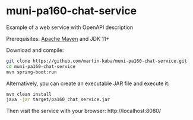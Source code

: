 # muni-pa160-chat-service
Example of a web service with OpenAPI description

Prerequisites: <a href="https://maven.apache.org/">Apache Maven</a> and JDK 11+ 

Download and compile:
```bash
git clone https://github.com/martin-kuba/muni-pa160-chat-service.git
cd muni-pa160-chat-service
mvn spring-boot:run
```
Alternatively, you can create an executable JAR file and execute it:
```bash
mvn clean install
java -jar target/pa160_chat_service.jar
```
Then visit the service with your browser: http://localhost:8080/
